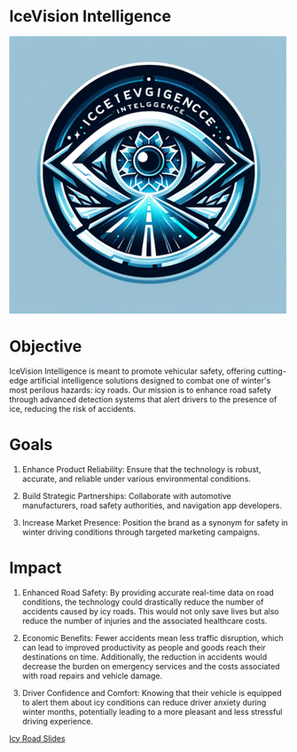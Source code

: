 # IceVision Intelligence

<img src = "IcyRoads.png" width = "500" height = "500">

# Objective
IceVision Intelligence is meant to promote vehicular safety, offering cutting-edge artificial intelligence solutions designed to combat one of winter's most perilous hazards: icy roads. Our mission is to enhance road safety through advanced detection systems that alert drivers to the presence of ice, reducing the risk of accidents. 


# Goals
1. Enhance Product Reliability: Ensure that the technology is robust, accurate, and reliable under various environmental conditions. 

2. Build Strategic Partnerships: Collaborate with automotive manufacturers, road safety authorities, and navigation app developers.

3. Increase Market Presence: Position the brand as a synonym for safety in winter driving conditions through targeted marketing campaigns.

# Impact 
1. Enhanced Road Safety: By providing accurate real-time data on road conditions, the technology could drastically reduce the number of accidents caused by icy roads. This would not only save lives but also reduce the number of injuries and the associated healthcare costs.

2. Economic Benefits: Fewer accidents mean less traffic disruption, which can lead to improved productivity as people and goods reach their destinations on time. Additionally, the reduction in accidents would decrease the burden on emergency services and the costs associated with road repairs and vehicle damage.

3. Driver Confidence and Comfort: Knowing that their vehicle is equipped to alert them about icy conditions can reduce driver anxiety during winter months, potentially leading to a more pleasant and less stressful driving experience.

[Icy Road Slides](https://docs.google.com/presentation/d/18Q3D1hVQ1lUIEyh8BX9vg-vuHmLc5DF_ei9m_K_i3oY/edit?usp=sharing)
